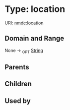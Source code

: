 
# Type: location




URI: [nmdc:location](https://microbiomedata/meta/location)


## Domain and Range

None ->  <sub>OPT</sub> [String](types/String.md)

## Parents


## Children


## Used by

